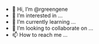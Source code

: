 - 👋 Hi, I’m @rgreengene
- 👀 I’m interested in ...
- 🌱 I’m currently learning ...
- 💞️ I’m looking to collaborate on ...
- 📫 How to reach me ...

<!---
rgreengene/rgreengene is a ✨ special ✨ repository because its `README.md` (this file) appears on your GitHub profile.
You can click the Preview link to take a look at your changes.
--->
